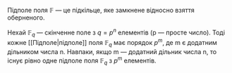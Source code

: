 
Пiдполе поля $\mathbb{F}$ — це пiдкiльце, яке замкнене вiдносно взяття оберненого.

Нехай $\mathbb{F}_q$ — скiнченне поле з $q= p^n$ елементiв (p — просте число). Тодi кожне [[Підполе|пiдполе]] поля $\mathbb{F}_q$ має порядок $p^m$, де m є додатним дiльником числа n.
Навпаки, якщо m — додатний дiльник числа n, то iснує рiвно одне пiдполе поля $\mathbb{F}_q$ з $p^m$
елементiв.